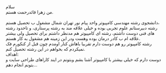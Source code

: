 <div dir="rlt">
سلام
<br>
من زهرا قائدرحمت هستم.
<br>
<br>
دانشجوی رشته مهندسی کامپیوتر واحد پیام نور تهران شمال مشغول ب تحصیل هستم،
<br>
رشته دبیرستانم علوم تجربی بوده و خیلی علاقه مند به رشته  پرستاری، و تاحدود  رشته های فنی دوست داشتم، رشته ای کامپیوتر هم مدنظر داشتم برای تحصیل ولی بیشتر علاقه ام ب کادر درمان بوده وهست 
ودر این زمینه هم مشغول به کار هستم.
<br>
رشته کامپیوتر رو هم دوست دارم تقربیا باهاش کنار اومدم چون قبل از کنکورم فک نمیکردم که بخواهم در این رشته تحصیل کنم.
<br>
اهداف:
<br>
دوست دارم که خیلی بیشتر با کامپیوتر آشنا بشم وبتونم در ایند کاراهای طراحی سایت و ..بتونم انجام دهم.
<br>
</div>
